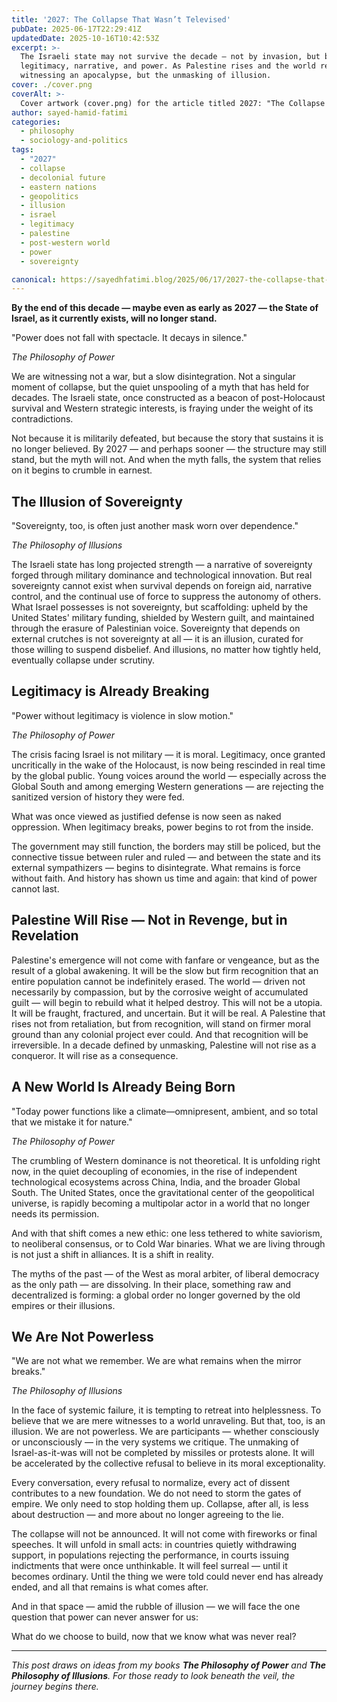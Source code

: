 ```yaml
---
title: '2027: The Collapse That Wasn’t Televised'
pubDate: 2025-06-17T22:29:41Z
updatedDate: 2025-10-16T10:42:53Z
excerpt: >-
  The Israeli state may not survive the decade — not by invasion, but by the slow collapse of
  legitimacy, narrative, and power. As Palestine rises and the world rebalances, we are not
  witnessing an apocalypse, but the unmasking of illusion.
cover: ./cover.png
coverAlt: >-
  Cover artwork (cover.png) for the article titled 2027: "The Collapse That Wasn't Televised."
author: sayed-hamid-fatimi
categories:
  - philosophy
  - sociology-and-politics
tags:
  - "2027"
  - collapse
  - decolonial future
  - eastern nations
  - geopolitics
  - illusion
  - israel
  - legitimacy
  - palestine
  - post-western world
  - power
  - sovereignty

canonical: https://sayedhfatimi.blog/2025/06/17/2027-the-collapse-that-wasnt-televised/
---
```


**By the end of this decade — maybe even as early as 2027 — the State of Israel, as it currently exists, will no longer stand.**

>

"Power does not fall with spectacle. It decays in silence."

*The Philosophy of Power*

We are witnessing not a war, but a slow disintegration. Not a singular moment of collapse, but the quiet unspooling of a myth that has held for decades. The Israeli state, once constructed as a beacon of post-Holocaust survival and Western strategic interests, is fraying under the weight of its contradictions.

Not because it is militarily defeated, but because the story that sustains it is no longer believed. By 2027 — and perhaps sooner — the structure may still stand, but the myth will not. And when the myth falls, the system that relies on it begins to crumble in earnest.

## The Illusion of Sovereignty

>

"Sovereignty, too, is often just another mask worn over dependence."

*The Philosophy of Illusions*

The Israeli state has long projected strength — a narrative of sovereignty forged through military dominance and technological innovation. But real sovereignty cannot exist when survival depends on foreign aid, narrative control, and the continual use of force to suppress the autonomy of others. What Israel possesses is not sovereignty, but scaffolding: upheld by the United States' military funding, shielded by Western guilt, and maintained through the erasure of Palestinian voice. Sovereignty that depends on external crutches is not sovereignty at all — it is an illusion, curated for those willing to suspend disbelief. And illusions, no matter how tightly held, eventually collapse under scrutiny.

## Legitimacy is Already Breaking

>

"Power without legitimacy is violence in slow motion."

*The Philosophy of Power*

The crisis facing Israel is not military — it is moral. Legitimacy, once granted uncritically in the wake of the Holocaust, is now being rescinded in real time by the global public. Young voices around the world — especially across the Global South and among emerging Western generations — are rejecting the sanitized version of history they were fed.

What was once viewed as justified defense is now seen as naked oppression. When legitimacy breaks, power begins to rot from the inside.

The government may still function, the borders may still be policed, but the connective tissue between ruler and ruled — and between the state and its external sympathizers — begins to disintegrate. What remains is force without faith. And history has shown us time and again: that kind of power cannot last.

## Palestine Will Rise — Not in Revenge, but in Revelation

Palestine's emergence will not come with fanfare or vengeance, but as the result of a global awakening. It will be the slow but firm recognition that an entire population cannot be indefinitely erased. The world — driven not necessarily by compassion, but by the corrosive weight of accumulated guilt — will begin to rebuild what it helped destroy. This will not be a utopia. It will be fraught, fractured, and uncertain. But it will be real. A Palestine that rises not from retaliation, but from recognition, will stand on firmer moral ground than any colonial project ever could. And that recognition will be irreversible. In a decade defined by unmasking, Palestine will not rise as a conqueror. It will rise as a consequence.

## A New World Is Already Being Born

>

"Today power functions like a climate—omnipresent, ambient, and so total that we mistake it for nature."

*The Philosophy of Power*

The crumbling of Western dominance is not theoretical. It is unfolding right now, in the quiet decoupling of economies, in the rise of independent technological ecosystems across China, India, and the broader Global South. The United States, once the gravitational center of the geopolitical universe, is rapidly becoming a multipolar actor in a world that no longer needs its permission.

And with that shift comes a new ethic: one less tethered to white saviorism, to neoliberal consensus, or to Cold War binaries. What we are living through is not just a shift in alliances. It is a shift in reality.

The myths of the past — of the West as moral arbiter, of liberal democracy as the only path — are dissolving. In their place, something raw and decentralized is forming: a global order no longer governed by the old empires or their illusions.

## We Are Not Powerless

>

"We are not what we remember. We are what remains when the mirror breaks."

*The Philosophy of Illusions*

In the face of systemic failure, it is tempting to retreat into helplessness. To believe that we are mere witnesses to a world unraveling. But that, too, is an illusion. We are not powerless. We are participants — whether consciously or unconsciously — in the very systems we critique. The unmaking of Israel-as-it-was will not be completed by missiles or protests alone. It will be accelerated by the collective refusal to believe in its moral exceptionality.

Every conversation, every refusal to normalize, every act of dissent contributes to a new foundation. We do not need to storm the gates of empire. We only need to stop holding them up. Collapse, after all, is less about destruction — and more about no longer agreeing to the lie.

The collapse will not be announced. It will not come with fireworks or final speeches. It will unfold in small acts: in countries quietly withdrawing support, in populations rejecting the performance, in courts issuing indictments that were once unthinkable. It will feel surreal — until it becomes ordinary. Until the thing we were told could never end has already ended, and all that remains is what comes after.

And in that space — amid the rubble of illusion — we will face the one question that power can never answer for us:

What do we choose to build, now that we know what was never real?

---

*This post draws on ideas from my books **The Philosophy of Power** and **The Philosophy of Illusions**. For those ready to look beneath the veil, the journey begins there.*

